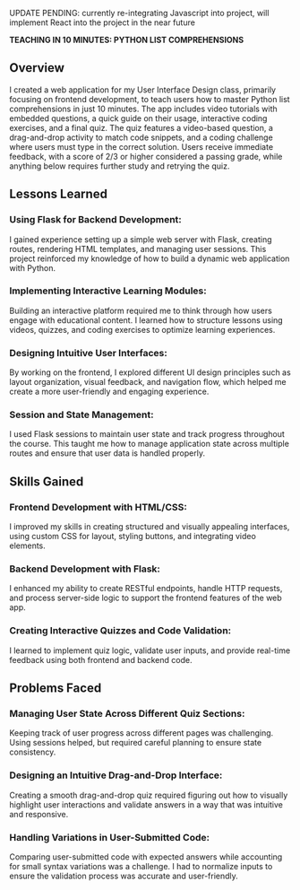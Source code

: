UPDATE PENDING: currently re-integrating Javascript into project, will implement React into the project in the near future

__TEACHING IN 10 MINUTES: PYTHON LIST COMPREHENSIONS__

## Overview

I created a web application for my User Interface Design class, primarily focusing on frontend development, to teach users how to master Python list comprehensions in just 10 minutes. The app includes video tutorials with embedded questions, a quick guide on their usage, interactive coding exercises, and a final quiz. The quiz features a video-based question, a drag-and-drop activity to match code snippets, and a coding challenge where users must type in the correct solution. Users receive immediate feedback, with a score of 2/3 or higher considered a passing grade, while anything below requires further study and retrying the quiz.


## Lessons Learned

### Using Flask for Backend Development:

I gained experience setting up a simple web server with Flask, creating routes, rendering HTML templates, and managing user sessions. This project reinforced my knowledge of how to build a dynamic web application with Python.

### Implementing Interactive Learning Modules:

Building an interactive platform required me to think through how users engage with educational content. I learned how to structure lessons using videos, quizzes, and coding exercises to optimize learning experiences.

### Designing Intuitive User Interfaces:

By working on the frontend, I explored different UI design principles such as layout organization, visual feedback, and navigation flow, which helped me create a more user-friendly and engaging experience.

### Session and State Management:

I used Flask sessions to maintain user state and track progress throughout the course. This taught me how to manage application state across multiple routes and ensure that user data is handled properly.


## Skills Gained

### Frontend Development with HTML/CSS:

I improved my skills in creating structured and visually appealing interfaces, using custom CSS for layout, styling buttons, and integrating video elements.

### Backend Development with Flask:

I enhanced my ability to create RESTful endpoints, handle HTTP requests, and process server-side logic to support the frontend features of the web app.

### Creating Interactive Quizzes and Code Validation:

I learned to implement quiz logic, validate user inputs, and provide real-time feedback using both frontend and backend code.


## Problems Faced

### Managing User State Across Different Quiz Sections:

Keeping track of user progress across different pages was challenging. Using sessions helped, but required careful planning to ensure state consistency.

### Designing an Intuitive Drag-and-Drop Interface:

Creating a smooth drag-and-drop quiz required figuring out how to visually highlight user interactions and validate answers in a way that was intuitive and responsive.

### Handling Variations in User-Submitted Code:

Comparing user-submitted code with expected answers while accounting for small syntax variations was a challenge. I had to normalize inputs to ensure the validation process was accurate and user-friendly.
